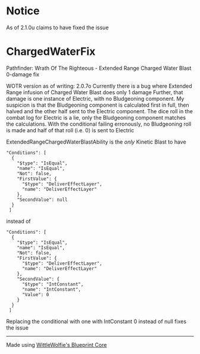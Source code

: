 # Notice
As of 2.1.0u claims to have fixed the issue

# ChargedWaterFix
Pathfinder: Wrath Of The Righteous - Extended Range Charged Water Blast 0-damage fix

WOTR version as of writing: 2.0.7o
Currently there is a bug where Extended Range infusion of Charged Water Blast does only 1 damage
Further, that damage is one instance of Electric, with no Bludgeoning component.
My suspicion is that the Bludgeoning component is calculated first in full, then halved and the other half sent to the Electric component.
The dice roll in the combat log for Electric is a lie, only the Bludgeoning component matches the calculations.
With the conditional failing erronously, no Bludgeoning roll is made and half of that roll (i.e. 0) is sent to Electric

ExtendedRangeChargedWaterBlastAbility is the *only* Kinetic Blast to have
```
"Conditions": [
  {
	"$type": "IsEqual",
	"name": "IsEqual",
	"Not": false,
	"FirstValue": {
	  "$type": "DeliverEffectLayer",
	  "name": "DeliverEffectLayer"
	},
	"SecondValue": null
  }
 ]
```
instead of
```
"Conditions": [
  {
	"$type": "IsEqual",
	"name": "IsEqual",
	"Not": false,
	"FirstValue": {
	  "$type": "DeliverEffectLayer",
	  "name": "DeliverEffectLayer"
	},
	"SecondValue": {
	  "$type": "IntConstant",
	  "name": "IntConstant",
	  "Value": 0
	}
  }
 ]
```

Replacing the conditional with one with IntConstant 0 instead of null fixes the issue

---

Made using [WittleWolfie's Blueprint Core](https://github.com/WittleWolfie/WW-Blueprint-Core)
